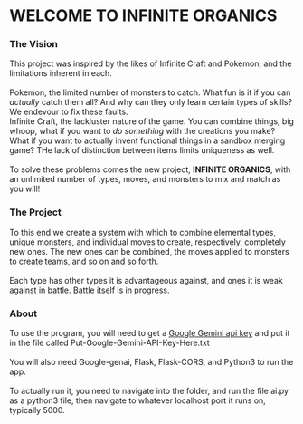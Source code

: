 # WELCOME TO INFINITE ORGANICS

### The Vision

This project was inspired by the likes of Infinite Craft and Pokemon, and the limitations inherent in each. \
\
Pokemon, the limited number of monsters to catch. What fun is it if you can *actually* catch them all? And why can they only learn certain types of skills? We endevour to fix these faults.\
Infinite Craft, the lackluster nature of the game. You can combine things, big whoop, what if you want to *do something* with the creations you make? What if you want to actually invent functional things in a sandbox merging game? THe lack of distinction between items limits uniqueness as well.\
\
To solve these problems comes the new project, **INFINITE ORGANICS**, with an unlimited number of types, moves, and monsters to mix and match as you will!

### The Project

To this end we create a system with which to combine elemental types, unique monsters, and individual moves to create, respectively, completely new ones. The new ones can be combined, the moves applied to monsters to create teams, and so on and so forth.\
\
Each type has other types it is advantageous against, and ones it is weak against in battle. Battle itself is in progress.

### About

To use the program, you will need to get a [Google Gemini api key](https://ai.google.dev/gemini-api/docs#python) and put it in the file called Put-Google-Gemini-API-Key-Here.txt\
\
You will also need Google-genai, Flask, Flask-CORS, and Python3 to run the app.\
\
To actually run it, you need to navigate into the folder, and run the file ai.py as a python3 file, then navigate to whatever localhost port it runs on, typically 5000.
